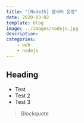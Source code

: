 ```yaml
---
title: "[NodeJS] 웹서버 운영"
date: 2020-03-02
template: blog
image: ../images/nodejs.jpg
description: 
categories:
    - web
    - nodejs
---
```




## Heading

 - Test
 - Test 2
 - Test 3

>Blockquote
